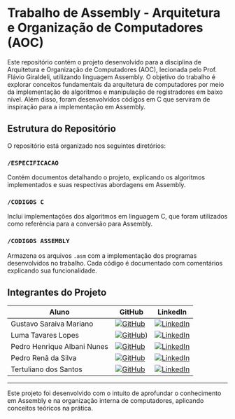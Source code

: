 # Trabalho de Assembly - Arquitetura e Organização de Computadores (AOC)

Este repositório contém o projeto desenvolvido para a disciplina de Arquitetura e Organização de Computadores (AOC), lecionada pelo Prof. Flávio Giraldeli, utilizando linguagem Assembly. O objetivo do trabalho é explorar conceitos fundamentais da arquitetura de computadores por meio da implementação de algoritmos e manipulação de registradores em baixo nível. Além disso, foram desenvolvidos códigos em C que serviram de inspiração para a implementação em Assembly.

## Estrutura do Repositório

O repositório está organizado nos seguintes diretórios:

### `/ESPECIFICACAO`
Contém documentos detalhando o projeto, explicando os algoritmos implementados e suas respectivas abordagens em Assembly.

### `/CODIGOS C`
Inclui implementações dos algoritmos em linguagem C, que foram utilizados como referência para a conversão para Assembly.

### `/CODIGOS ASSEMBLY`
Armazena os arquivos `.asm` com a implementação dos programas desenvolvidos no trabalho. Cada código é documentado com comentários explicando sua funcionalidade.

## **Integrantes do Projeto**
| Aluno | GitHub | LinkedIn |
|-------|--------|----------|
| Gustavo Saraiva Mariano | [![GitHub](https://img.shields.io/badge/github-black?style=for-the-badge&logo=github)](https://github.com/saraivagustavo) | [![LinkedIn](https://img.shields.io/badge/linkedin-blue?style=for-the-badge&logo=linkedin)](https://www.linkedin.com/in/gustavo-saraiva-mariano/) |
| Luma Tavares Lopes | [![GitHub](https://img.shields.io/badge/github-black?style=for-the-badge&logo=github)](https://github.com/LumaTavares)) | [![LinkedIn](https://img.shields.io/badge/linkedin-blue?style=for-the-badge&logo=linkedin)]() |
| Pedro Henrique Albani Nunes | [![GitHub](https://img.shields.io/badge/github-black?style=for-the-badge&logo=github)](https://github.com/PedroAlbaniNunes) | [![LinkedIn](https://img.shields.io/badge/linkedin-blue?style=for-the-badge&logo=linkedin)](https://www.linkedin.com/in/pedro-henrique-albani-nunes-33a729270/) |
| Pedro Renã da Silva | [![GitHub](https://img.shields.io/badge/github-black?style=for-the-badge&logo=github)](https://github.com/PedroAlbaniNunes) | [![LinkedIn](https://img.shields.io/badge/linkedin-blue?style=for-the-badge&logo=linkedin)](https://www.linkedin.com/in/pedro-henrique-albani-nunes-33a729270/) |
| Tertuliano dos Santos | [![GitHub](https://img.shields.io/badge/github-black?style=for-the-badge&logo=github)]() | [![LinkedIn](https://img.shields.io/badge/linkedin-blue?style=for-the-badge&logo=linkedin)]() |

---

Este projeto foi desenvolvido com o intuito de aprofundar o conhecimento em Assembly e na organização interna de computadores, aplicando conceitos teóricos na prática.



